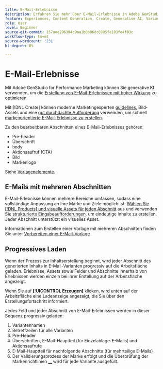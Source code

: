 ```yaml
---
title: E-Mail-Erlebnisse
description: Erfahren Sie mehr über E-Mail-Erlebnisse in Adobe GenStudio for Performance Marketing.
feature: Experiences, Content Generation, Create, Generative AI, Variant Generation
role: User
level: Beginner
source-git-commit: 157aee296304c9aa1b8b86dc8905fe103fe4f83c
workflow-type: tm+mt
source-wordcount: '231'
ht-degree: 0%

---
```



# E-Mail-Erlebnisse

Mit Adobe GenStudio for Performance Marketing können Sie generative KI verwenden, um die [Erstellung von E-Mail-Erlebnissen mit hoher Wirkung](/help/user-guide/create/create-email-experience.md) zu optimieren.

Mit [!DNL Create] können moderne Marketingexperten [guidelines](/help/user-guide/guidelines/overview.md), Bild-Assets und eine [ gut durchdachte Aufforderung](/help/user-guide/effective-prompts.md) verwenden, um schnell [markenorientierte E-Mail-Erlebnisse zu erstellen](/help/user-guide/create/create-email-experience.md).

Zu den bearbeitbaren Abschnitten eines E-Mail-Erlebnisses gehören:

* Pre-header
* Überschrift
* body
* Aktionsaufruf (CTA)
* Bild
* Markenlogo

Siehe [Vorlagenelemente](/help/user-guide/content/use-templates.md#template-elements).

<!-- ## Email capabilities

Content creators and marketers can produce brand-consistent email experiences in GenStudio for Performance Marketing. -->

## E-Mails mit mehreren Abschnitten

E-Mail-Erlebnisse können mehrere Bereiche umfassen, sodass eine vollständige Anpassung an Ihre Marke und Ziele möglich ist. [Wählen Sie  [!DNL Products]  und visuelle Assets für jeden Abschnitt](/help/user-guide/create/create-email-experience.md#add-parameters) aus und verwenden Sie [strukturierte Eingabeaufforderungen](/help/user-guide/effective-prompts.md#structured-prompts), um eindeutige Inhalte zu erstellen. Jeder Abschnitt unterstützt ein visuelles Asset.

Informationen zum Erstellen einer Vorlage mit mehreren Abschnitten finden Sie unter [Vorbereiten einer E-Mail-Vorlage](/help/user-guide/content/email-template.md) .

## Progressives Laden

Wenn der Prozess zur Inhaltserstellung beginnt, wird jeder Abschnitt des generierten Inhalts in E-Mail-Varianten progressiv auf die Arbeitsfläche geladen. Erlebnisse, Assets sowie Felder und Abschnitte innerhalb von Erlebnissen werden einzeln bei ihrer Erstellung auf der Arbeitsfläche angezeigt.

Wenn Sie auf **[!UICONTROL Erzeugen]** klicken, wird unten auf der Arbeitsfläche eine Ladeanzeige angezeigt, die Sie über den Erstellungsfortschritt informiert.

Jedes Feld und jeder Abschnitt von E-Mail-Erlebnissen werden in dieser Sequenz progressiv geladen:

1. Variantennamen
1. Betreffzeilen für alle Varianten
1. Pre-Header
1. Überschriften, E-Mail-Hauptteil (für Einzelablage-E-Mails) und Aktionsaufrufe
1. E-Mail-Hauptteil für nachfolgende Abschnitte (für mehrteilige E-Mails)
1. Der Validierungsprozess der Marke erfolgt und die Überprüfung der Markenrichtlinien [__](/help/user-guide/guidelines/brand-validation.md#brand-guidelines-check) wird für jede Variante ausgefüllt.

